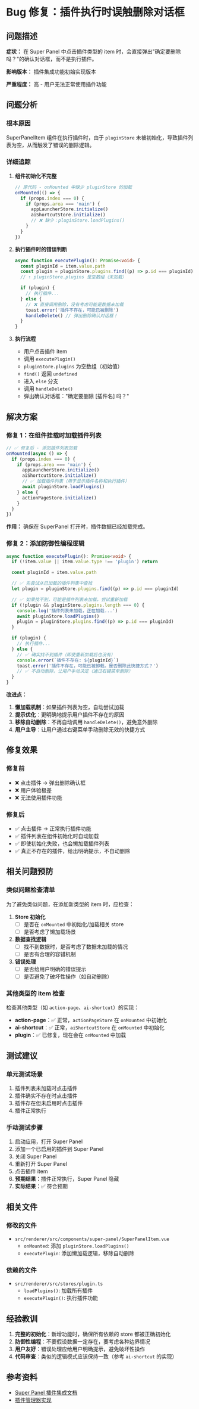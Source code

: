 # Bug 修复：插件执行时误触删除对话框

## 问题描述

**症状：** 在 Super Panel 中点击插件类型的 item 时，会直接弹出"确定要删除吗？"的确认对话框，而不是执行插件。

**影响版本：** 插件集成功能初始实现版本

**严重程度：** 高 - 用户无法正常使用插件功能

## 问题分析

### 根本原因

SuperPanelItem 组件在执行插件时，由于 `pluginStore` 未被初始化，导致插件列表为空，从而触发了错误的删除逻辑。

### 详细追踪

1. **组件初始化不完整**

   ```typescript
   // 原代码 - onMounted 中缺少 pluginStore 的加载
   onMounted(() => {
     if (props.index === 0) {
       if (props.area === 'main') {
         appLauncherStore.initialize()
         aiShortcutStore.initialize()
         // ❌ 缺少：pluginStore.loadPlugins()
       }
     }
   })
   ```

2. **执行插件时的错误判断**

   ```typescript
   async function executePlugin(): Promise<void> {
     const pluginId = item.value.path
     const plugin = pluginStore.plugins.find((p) => p.id === pluginId)
     // ↑ pluginStore.plugins 是空数组（未加载）

     if (plugin) {
       // 执行插件...
     } else {
       // ❌ 直接调用删除，没有考虑可能是数据未加载
       toast.error('插件不存在，可能已被删除')
       handleDelete() // 弹出删除确认对话框！
     }
   }
   ```

3. **执行流程**
   - 用户点击插件 item
   - 调用 `executePlugin()`
   - `pluginStore.plugins` 为空数组（初始值）
   - `find()` 返回 `undefined`
   - 进入 `else` 分支
   - 调用 `handleDelete()`
   - 弹出确认对话框："确定要删除 [插件名] 吗？"

## 解决方案

### 修复 1：在组件挂载时加载插件列表

```typescript
// ✅ 修复后 - 添加插件列表加载
onMounted(async () => {
  if (props.index === 0) {
    if (props.area === 'main') {
      appLauncherStore.initialize()
      aiShortcutStore.initialize()
      // ✅ 加载插件列表（用于显示插件名称和执行插件）
      await pluginStore.loadPlugins()
    } else {
      actionPageStore.initialize()
    }
  }
})
```

**作用：** 确保在 SuperPanel 打开时，插件数据已经加载完成。

### 修复 2：添加防御性编程逻辑

```typescript
async function executePlugin(): Promise<void> {
  if (!item.value || item.value.type !== 'plugin') return

  const pluginId = item.value.path

  // ✅ 先尝试从已加载的插件列表中查找
  let plugin = pluginStore.plugins.find((p) => p.id === pluginId)

  // ✅ 如果找不到，可能是插件列表未加载，尝试重新加载
  if (!plugin && pluginStore.plugins.length === 0) {
    console.log('插件列表未加载，正在加载...')
    await pluginStore.loadPlugins()
    plugin = pluginStore.plugins.find((p) => p.id === pluginId)
  }

  if (plugin) {
    // 执行插件...
  } else {
    // ✅ 确实找不到插件（即使重新加载后也没有）
    console.error(`插件不存在: ${pluginId}`)
    toast.error('插件不存在，可能已被卸载。是否删除此快捷方式？')
    // ✅ 不自动删除，让用户手动决定（通过右键菜单删除）
  }
}
```

**改进点：**

1. **懒加载机制**：如果插件列表为空，自动尝试加载
2. **提示优化**：更明确地提示用户插件不存在的原因
3. **移除自动删除**：不再自动调用 `handleDelete()`，避免意外删除
4. **用户主导**：让用户通过右键菜单手动删除无效的快捷方式

## 修复效果

### 修复前

- ❌ 点击插件 → 弹出删除确认框
- ❌ 用户体验极差
- ❌ 无法使用插件功能

### 修复后

- ✅ 点击插件 → 正常执行插件功能
- ✅ 插件列表在组件初始化时自动加载
- ✅ 即使初始化失败，也会懒加载插件列表
- ✅ 真正不存在的插件，给出明确提示，不自动删除

## 相关问题预防

### 类似问题检查清单

为了避免类似问题，在添加新类型的 item 时，应检查：

1. **Store 初始化**
   - [ ] 是否在 `onMounted` 中初始化/加载相关 store
   - [ ] 是否考虑了懒加载场景

2. **数据查找逻辑**
   - [ ] 找不到数据时，是否考虑了数据未加载的情况
   - [ ] 是否有合理的容错机制

3. **错误处理**
   - [ ] 是否给用户明确的错误提示
   - [ ] 是否避免了破坏性操作（如自动删除）

### 其他类型的 item 检查

检查其他类型（如 `action-page`、`ai-shortcut`）的实现：

- **action-page**：✅ 正常，`actionPageStore` 在 `onMounted` 中初始化
- **ai-shortcut**：✅ 正常，`aiShortcutStore` 在 `onMounted` 中初始化
- **plugin**：✅ 已修复，现在会在 `onMounted` 中加载

## 测试建议

### 单元测试场景

1. 插件列表未加载时点击插件
2. 插件确实不存在时点击插件
3. 插件存在但未启用时点击插件
4. 插件正常执行

### 手动测试步骤

1. 启动应用，打开 Super Panel
2. 添加一个已启用的插件到 Super Panel
3. 关闭 Super Panel
4. 重新打开 Super Panel
5. 点击插件 item
6. **预期结果**：插件正常执行，Super Panel 隐藏
7. **实际结果**：✅ 符合预期

## 相关文件

### 修改的文件

- `src/renderer/src/components/super-panel/SuperPanelItem.vue`
  - `onMounted`: 添加 `pluginStore.loadPlugins()`
  - `executePlugin`: 添加懒加载逻辑，移除自动删除

### 依赖的文件

- `src/renderer/src/stores/plugin.ts`
  - `loadPlugins()`: 加载所有插件
  - `executePlugin()`: 执行插件功能

## 经验教训

1. **完整的初始化**：新增功能时，确保所有依赖的 store 都被正确初始化
2. **防御性编程**：不要假设数据一定存在，要考虑各种边界情况
3. **用户友好**：错误处理应给用户明确提示，避免破坏性操作
4. **代码审查**：类似的逻辑模式应该保持一致（参考 `ai-shortcut` 的实现）

## 参考资料

- [Super Panel 插件集成文档](./SUPER_PANEL_PLUGIN_INTEGRATION.md)
- [插件管理器实现](./PLUGIN_KEYWORDS_FEATURE.md)
